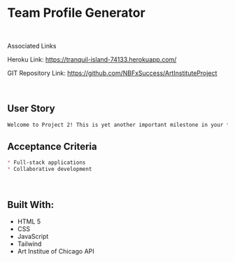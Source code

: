 # Team Profile Generator

<br>

Associated Links

Heroku Link: https://tranquil-island-74133.herokuapp.com/

GIT Repository Link: https://github.com/NBFxSuccess/ArtInstituteProject

<br>

## User Story

```md
Welcome to Project 2! This is yet another important milestone in your full-stack journey: designing and building your first full-stack web application. You and your team will design and build an app using the MVC paradigm, create your own server-side API, add user authentication, and connect to a database.
```

## Acceptance Criteria

```md
* Full-stack applications
* Collaborative development
```


<br>

## Built With:

* HTML 5
* CSS
* JavaScript
* Tailwind
* Art Institue of Chicago API
